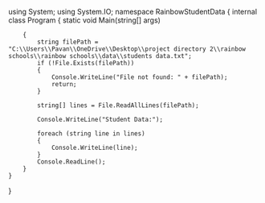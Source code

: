 using System;
using System.IO;
namespace RainbowStudentData
{
    internal class Program
    {
        static void Main(string[] args)

        {
            string filePath = "C:\\Users\\Pavan\\OneDrive\\Desktop\\project directory 2\\rainbow schools\\rainbow schools\\data\\students data.txt";
            if (!File.Exists(filePath))
            {
                Console.WriteLine("File not found: " + filePath);
                return;
            }

            string[] lines = File.ReadAllLines(filePath);

            Console.WriteLine("Student Data:");

            foreach (string line in lines)
            {
                Console.WriteLine(line);
            }
            Console.ReadLine();
        }
    }
}
